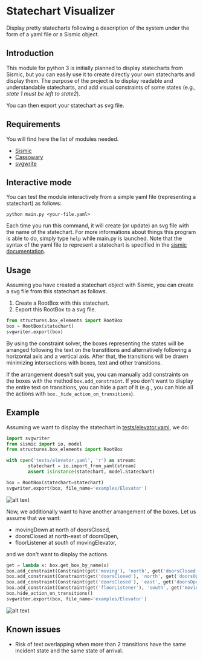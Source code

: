 # Statechart Visualizer
Display pretty statecharts following a description of the system under the form of a yaml file or a Sismic object.

## Introduction
This module for python 3 is initially planned to display statecharts from Sismic, but you can
easily use it to create directly your own statecharts and display them. The purpose of the
project is to display readable and understandable statecharts, and add visual constraints of some states (e.g., *state 1 must be left to state2*).

You can then export your statechart as svg file.

## Requirements
You will find here the list of modules needed.

- [Sismic](https://github.com/AlexandreDecan/sismic)
- [Cassowary](https://github.com/pybee/cassowary)
- [svgwrite](https://github.com/biazzotto/svgwrite)

## Interactive mode
You can test the module interactively from a simple yaml file (representing
a statechart) as follows:
```
python main.py <your-file.yaml>
```

Each time you run this command, it will create (or update) an svg file with the name of the statechart.
For more informations about things this program is able to do, simply type `help` while 
main.py is launched.
Note that the syntax of the yaml file to represent a statechart is specified in the [sismic documentation](http://sismic.readthedocs.io/en/master/format.html#defining-statecharts-in-yaml).

## Usage

Assuming you have created a statechart object with Sismic, you can create a svg file from this statechart as follows.

1. Create a RootBox with this statechart.
2. Export this RootBox to a svg file.

```python
from structures.box_elements import RootBox
box = RootBox(statechart)
svgwriter.export(box)
```
By using the constraint solver, the boxes representing the states will be arranged
following the text on the transtitions and alternatively following a horizontal axis and a vertical axis.
After that, the transitions will be drawn minimizing intersections with boxes, text and other transitions.

If the arrangement doesn't suit you, you can manually add constraints on the boxes with the method `box.add_constraint`.
If you don't want to display the entire text on transitions, you can hide a part of it (e.g., you can hide all the actions with 
`box._hide_action_on_transitions`).

## Example

Assuming we want to display the statechart in [tests/elevator.yaml](https://github.com/radioGiorgio/statechart-visualizer/blob/master/tests/elevator.yaml), we do:
```python
import svgwriter
from sismic import io, model
from structures.box_elements import RootBox

with open('tests/elevator.yaml', 'r') as stream:
        statechart = io.import_from_yaml(stream)
        assert isinstance(statechart, model.Statechart)

box = RootBox(statechart=statechart)
svgwriter.export(box, file_name='examples/Elevator')
```

![alt text](https://cdn.rawgit.com/radioGiorgio/statechart-visualizer/master/examples/Elevator_simple.svg)

Now, we additionally want to have another arrangement of the boxes.
Let us assume that we want:
- movingDown at north of doorsClosed,
- doorsClosed at north-east of doorsOpen,
- floorListener at south of movingElevator,

and we don't want to display the actions.

```python
get = lambda x: box.get_box_by_name(x)
box.add_constraint(Constraint(get('moving'), 'north', get('doorsClosed')))
box.add_constraint(Constraint(get('doorsClosed'), 'north', get('doorsOpen')))
box.add_constraint(Constraint(get('doorsClosed'), 'east', get('doorsOpen')))
box.add_constraint(Constraint(get('floorListener'), 'south', get('movingElevator')))
box.hide_action_on_transitions()
svgwriter.export(box, file_name='examples/Elevator')
```

![alt text](https://cdn.rawgit.com/radioGiorgio/statechart-visualizer/master/examples/Elevator.svg)

## Known issues
- Risk of text overlapping when more than 2 transitions have the same incident state and the same state of arrival.
